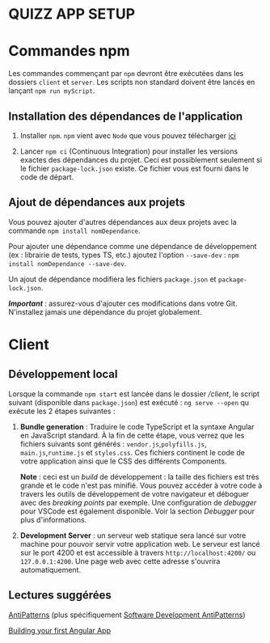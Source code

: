 # QUIZZ APP SETUP

# Commandes npm

Les commandes commençant par `npm` devront être exécutées dans les dossiers `client` et `server`. Les scripts non standard doivent être lancés en lançant `npm run myScript`.

## Installation des dépendances de l'application

1. Installer `npm`. `npm` vient avec `Node` que vous pouvez télécharger [ici](https://nodejs.org/en/download/)

2. Lancer `npm ci` (Continuous Integration) pour installer les versions exactes des dépendances du projet. Ceci est possiblement seulement si le fichier `package-lock.json` existe. Ce fichier vous est fourni dans le code de départ.

## Ajout de dépendances aux projets

Vous pouvez ajouter d'autres dépendances aux deux projets avec la commande `npm install nomDependance`.

Pour ajouter une dépendance comme une dépendance de développement (ex : librairie de tests, types TS, etc.) ajoutez l'option `--save-dev` : `npm install nomDependance --save-dev`.

Un ajout de dépendance modifiera les fichiers `package.json` et `package-lock.json`.

***_Important_*** : assurez-vous d'ajouter ces modifications dans votre Git. N'installez jamais une dépendance du projet globalement.

# Client

## Développement local

Lorsque la commande `npm start` est lancée dans le dossier _/client_, le script suivant (disponible dans `package.json`) est exécuté : `ng serve --open` qu exécute les 2 étapes suivantes :

1. **Bundle generation** : Traduire le code TypeScript et la syntaxe Angular en JavaScript standard. À la fin de cette étape, vous verrez que les fichiers suivants sont générés : `vendor.js`,`polyfills.js`, `main.js`,`runtime.js` et `styles.css`. Ces fichiers continent le code de votre application ainsi que le CSS des différents Components.

    **Note** : ceci est un _build_ de développement : la taille des fichiers est très grande et le code n'est pas minifié. Vous pouvez accéder à votre code à travers les outils de développement de votre navigateur et déboguer avec des _breaking points_ par exemple. Une configuration de _debugger_ pour VSCode est également disponible. Voir la section _Debugger_ pour plus d'informations.

2. **Development Server** : un serveur web statique sera lancé sur votre machine pour pouvoir servir votre application web. Le serveur est lancé sur le port 4200 et est accessible à travers `http://localhost:4200/` ou `127.0.0.1:4200`. Une page web avec cette adresse s'ouvrira automatiquement.

## Lectures suggérées

[AntiPatterns](https://sourcemaking.com/antipatterns) (plus spécifiquement [Software Development AntiPatterns](https://sourcemaking.com/antipatterns/software-development-antipatterns))

[Building your first Angular App](https://scrimba.com/g/gyourfirstangularapp)
